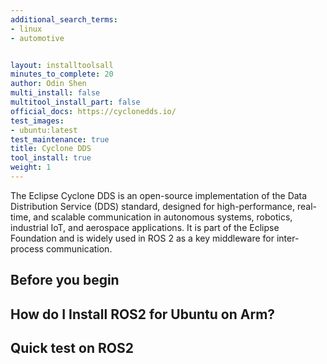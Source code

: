 ```yaml
---
additional_search_terms:
- linux
- automotive


layout: installtoolsall
minutes_to_complete: 20
author: Odin Shen
multi_install: false
multitool_install_part: false
official_docs: https://cyclonedds.io/
test_images:
- ubuntu:latest
test_maintenance: true
title: Cyclone DDS
tool_install: true
weight: 1
---
```


The Eclipse Cyclone DDS is an open-source implementation of the Data Distribution Service (DDS) standard, designed for high-performance, real-time, and scalable communication in autonomous systems, robotics, industrial IoT, and aerospace applications.
It is part of the Eclipse Foundation and is widely used in ROS 2 as a key middleware for inter-process communication.

## Before you begin



## How do I Install ROS2 for Ubuntu on Arm?


## Quick test on ROS2

